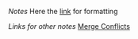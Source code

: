 _Notes_
Here the [link](https://docs.github.com/en/get-started/writing-on-github/getting-started-with-writing-and-formatting-on-github/basic-writing-and-formatting-syntax) for formatting

_Links for other notes_
[Merge Conflicts](mergeConflicts.md)

